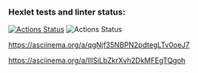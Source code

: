 ### Hexlet tests and linter status:
[![Actions Status](https://github.com/ShagalovNick/php-project-lvl1/workflows/hexlet-check/badge.svg)](https://github.com/ShagalovNick/php-project-lvl1/actions)
![Actions Status](https://github.com/ShagalovNick/php-project-lvl1/actions/workflows/brain-games-check.yml/badge.svg)

https://asciinema.org/a/qgNjf35NBPN2pdtegLTv0oeJ7

https://asciinema.org/a/llISiLbZkrXvh2DkMFEgTQgoh
